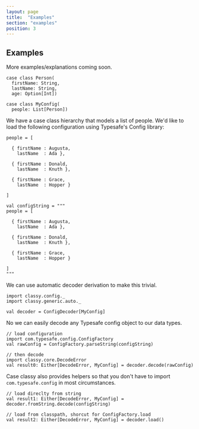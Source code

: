 ```yaml
---
layout: page
title:  "Examples"
section: "examples"
position: 3
---
```


## Examples

More examples/explanations coming soon.

```tut:silent
case class Person(
  firstName: String,
  lastName: String,
  age: Option[Int])

case class MyConfig(
  people: List[Person])
```

We have a case class hierarchy that models a list of people. We'd like
to load the following configuration using Typesafe's Config library:

```
people = [

  { firstName : Augusta,
    lastName  : Ada },

  { firstName : Donald,
    lastName  : Knuth },

  { firstName : Grace,
    lastName  : Hopper }

]
```
```tut:invisible
val configString = """
people = [

  { firstName : Augusta,
    lastName  : Ada },

  { firstName : Donald,
    lastName  : Knuth },

  { firstName : Grace,
    lastName  : Hopper }

]
"""
```

We can use automatic decoder derivation to make this trivial.

```tut:silent
import classy.config._
import classy.generic.auto._

val decoder = ConfigDecoder[MyConfig]
```

No we can easily decode any Typesafe config object to our data types.

```tut:silent
// load configuration
import com.typesafe.config.ConfigFactory
val rawConfig = ConfigFactory.parseString(configString)

// then decode
import classy.core.DecodeError
val result0: Either[DecodeError, MyConfig] = decoder.decode(rawConfig)
```

Case classy also provides helpers so that you don't have to import
`com.typesafe.config` in most circumstances.

```tut:silent
// load direclty from string
val result1: Either[DecodeError, MyConfig] = decoder.fromString.decode(configString)

// load from classpath, shorcut for ConfigFactory.load
val result2: Either[DecodeError, MyConfig] = decoder.load()
```
